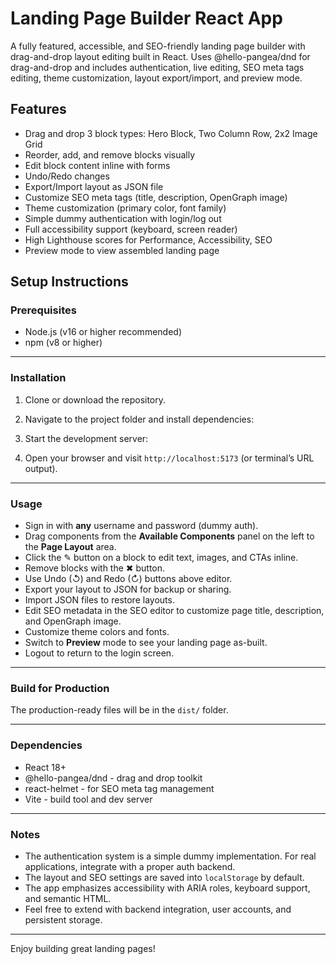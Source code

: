 # Landing Page Builder React App

A fully featured, accessible, and SEO-friendly landing page builder with drag-and-drop layout editing built in React. Uses @hello-pangea/dnd for drag-and-drop and includes authentication, live editing, SEO meta tags editing, theme customization, layout export/import, and preview mode.

## Features

- Drag and drop 3 block types: Hero Block, Two Column Row, 2x2 Image Grid
- Reorder, add, and remove blocks visually
- Edit block content inline with forms
- Undo/Redo changes
- Export/Import layout as JSON file
- Customize SEO meta tags (title, description, OpenGraph image)
- Theme customization (primary color, font family)
- Simple dummy authentication with login/log out
- Full accessibility support (keyboard, screen reader)
- High Lighthouse scores for Performance, Accessibility, SEO
- Preview mode to view assembled landing page

## Setup Instructions

### Prerequisites

- Node.js (v16 or higher recommended)
- npm (v8 or higher)

---

### Installation

1. Clone or download the repository.

2. Navigate to the project folder and install dependencies:


3. Start the development server:


4. Open your browser and visit `http://localhost:5173` (or terminal’s URL output).

---

### Usage

- Sign in with **any** username and password (dummy auth).
- Drag components from the **Available Components** panel on the left to the **Page Layout** area.
- Click the ✎ button on a block to edit text, images, and CTAs inline.
- Remove blocks with the ✖ button.
- Use Undo (↺) and Redo (↻) buttons above editor.
- Export your layout to JSON for backup or sharing.
- Import JSON files to restore layouts.
- Edit SEO metadata in the SEO editor to customize page title, description, and OpenGraph image.
- Customize theme colors and fonts.
- Switch to **Preview** mode to see your landing page as-built.
- Logout to return to the login screen.

---

### Build for Production


The production-ready files will be in the `dist/` folder.

---

### Dependencies

- React 18+
- @hello-pangea/dnd - drag and drop toolkit
- react-helmet - for SEO meta tag management
- Vite - build tool and dev server

---

### Notes

- The authentication system is a simple dummy implementation. For real applications, integrate with a proper auth backend.
- The layout and SEO settings are saved into `localStorage` by default.
- The app emphasizes accessibility with ARIA roles, keyboard support, and semantic HTML.
- Feel free to extend with backend integration, user accounts, and persistent storage.

---

Enjoy building great landing pages!

